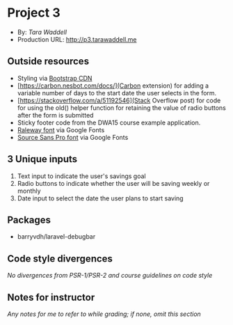 # Project 3
+ By: *Tara Waddell*
+ Production URL: <http://p3.tarawaddell.me>

## Outside resources
* Styling via [Bootstrap CDN](https://www.bootstrapcdn.com)
* [https://carbon.nesbot.com/docs/](Carbon extension) for adding a variable number of days to the start date the user selects in the form.
* [https://stackoverflow.com/a/51192546](Stack Overflow post) for code for using the old() helper function for retaining the value of radio buttons after the form is submitted
* Sticky footer code from the DWA15 course example application.
* [Raleway font](https://fonts.google.com/specimen/Raleway) via Google Fonts
* [Source Sans Pro font](https://fonts.google.com/specimen/Source+Sans+Pro) via Google Fonts


## 3 Unique inputs
1. Text input to indicate the user's savings goal
2. Radio buttons to indicate whether the user will be saving weekly or monthly
3. Date input to select the date the user plans to start saving

## Packages
* barryvdh/laravel-debugbar

## Code style divergences
*No divergences from PSR-1/PSR-2 and course guidelines on code style*

## Notes for instructor
*Any notes for me to refer to while grading; if none, omit this section*